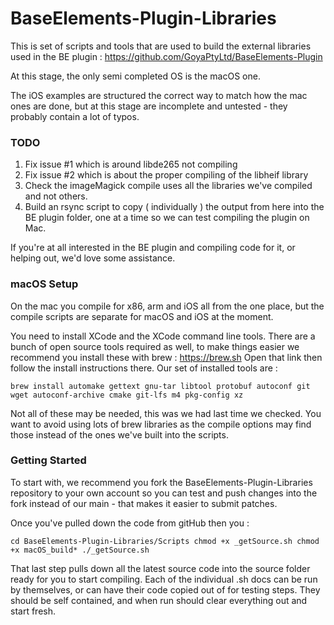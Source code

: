 # BaseElements-Plugin-Libraries

This is set of scripts and tools that are used to build the external libraries used in the BE plugin : https://github.com/GoyaPtyLtd/BaseElements-Plugin

At this stage, the only semi completed OS is the macOS one.  

The iOS examples are structured the correct way to match how the mac ones are done, but at this stage are incomplete and untested - they probably contain a lot of typos.  

### TODO 

1. Fix issue #1 which is around libde265 not compiling
2. Fix issue #2 which is about the proper compiling of the libheif library
3. Check the imageMagick compile uses all the libraries we've compiled and not others.
4. Build an rsync script to copy ( individually ) the output from here into the BE plugin folder, one at a time so we can test compiling the plugin on Mac.

If you're at all interested in the BE plugin and compiling code for it, or helping out, we'd love some assistance.


### macOS Setup

On the mac you compile for x86, arm and iOS all from the one place, but the compile scripts are separate for macOS and iOS at the moment.  

You need to install XCode and the XCode command line tools.  There are a bunch of open source tools required as well, to make things easier we recommend you install these with brew : https://brew.sh  Open that link then follow the install instructions there.  Our set of installed tools are :

`brew install automake gettext gnu-tar libtool protobuf autoconf git wget autoconf-archive cmake git-lfs m4 pkg-config xz`

Not all of these may be needed, this was we had last time we checked.  You want to avoid using lots of brew libraries as the compile options may find those instead of the ones we've built into the scripts.

### Getting Started

To start with, we recommend you fork the BaseElements-Plugin-Libraries repository to your own account so you can test and push changes into the fork instead of our main - that makes it easier to submit patches.

Once you've pulled down the code from gitHub then you :

`cd BaseElements-Plugin-Libraries/Scripts
chmod +x _getSource.sh
chmod +x macOS_build*
./_getSource.sh`

That last step pulls down all the latest source code into the source folder ready for you to start compiling.  Each of the individual .sh docs can be run by themselves, or can have their code copied out of for testing steps.  They should be self contained, and when run should clear everything out and start fresh.
